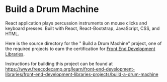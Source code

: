 # Build a Drum Machine

React application plays percussion instruments on mouse clicks and keyboard presses. Built with React, React-Bootstrap, JavaScript, CSS, and HTML.

Here is the source directory for the " Build a Drum Machine" project, one of the required projects to earn the certification for [Front End Development Libraries](https://www.freecodecamp.org/learn/front-end-development-libraries).

Instructions for building this project can be found at https://www.freecodecamp.org/learn/front-end-development-libraries/front-end-development-libraries-projects/build-a-drum-machine
